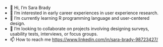 - 👋 Hi, I’m Sara Brady
- 👀 I’m interested in early career experiences in user experience research.
- 🌱 I’m currently learning R programming language and user-centered design.
- 💞️ I’m looking to collaborate on projects involving designing surveys, usability tests, interviews, or focus groups.
- 📫 How to reach me https://www.linkedin.com/in/sara-brady-98723427/

<!---
bradyse/bradyse is a ✨ special ✨ repository because its `README.md` (this file) appears on your GitHub profile.
You can click the Preview link to take a look at your changes.
--->
